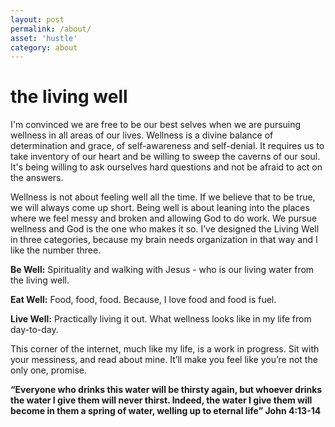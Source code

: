 ```yaml
---
layout: post
permalink: /about/
asset: 'hustle'
category: about
---
```

# the living well

I'm convinced we are free to be our best selves when we are pursuing wellness in all areas of our lives. Wellness is a divine balance of determination and grace, of self-awareness and self-denial. It requires us to take inventory of our heart and be willing to sweep the caverns of our soul. It's being willing to ask ourselves hard questions and not be afraid to act on the answers. 

Wellness is not about feeling well all the time. If we believe that to be true, we will always come up short. Being well is about leaning into the places where we feel messy and broken and allowing God to do work. We pursue wellness and God is the one who makes it so.
I’ve designed the Living Well in three categories, because my brain needs organization in that way and I like the number three.

**Be Well:** Spirituality and walking with Jesus - who is our living water from the living well.

**Eat Well:** Food, food, food. Because, I love food and food is fuel.

**Live Well:** Practically living it out. What wellness looks like in my life from day-to-day.

This corner of the internet, much like my life, is a work in progress. Sit with your messiness, and read about mine. It’ll make you feel like you’re not the only one, promise. 

**“Everyone who drinks this water will be thirsty again, but whoever drinks the water I give them will never thirst. Indeed, the water I give them will become in them a spring of water, welling up to eternal life” John 4:13-14**
